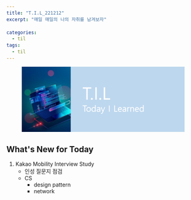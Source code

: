 ```yaml
---
title: "T.I.L_221212"
excerpt: "매일 매일의 나의 자취를 남겨보자"

categories:
  - til
tags:
  - til
---
```

<figure>
    <img src="/assets/images/til_image.png">
</figure>

## What's New for Today   
1. Kakao Mobility Interview Study
    - 인성 질문지 점검
    - CS
        - design pattern
        - network

    


        
    